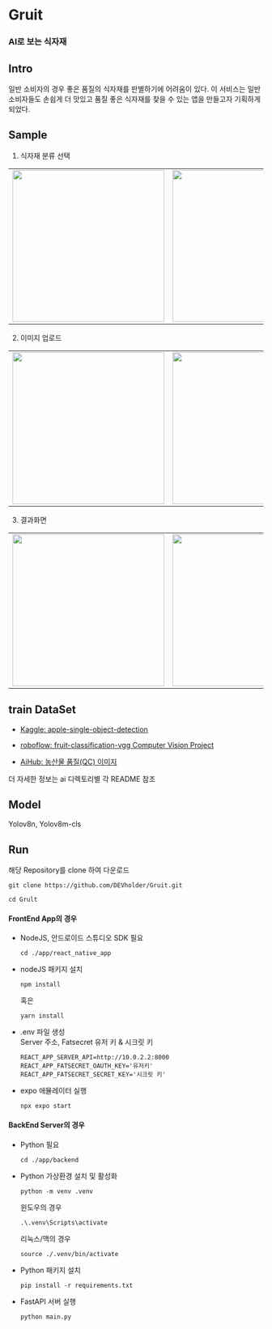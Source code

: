 # Gruit
### AI로 보는 식자재

## Intro
일반 소비자의 경우 좋은 품질의 식자재를 판별하기에 어려움이 있다. 
이 서비스는 일반 소비자들도 손쉽게 더 맛있고 품질 좋은 식자재를 찾을 수 있는 앱을 만들고자 기획하게 되었다.

## Sample

1. 식자재 분류 선택
<table>
  <tr>
    <td><img src='./images/1.Category.png' width="300"></td>
    <td><img src='./images/2.SubCategory.png' width="300"></td>
  </tr>
</table>

2. 이미지 업로드
<table>
  <tr>
    <td><img src='./images/3.ImageUploader.png' width="300"></td>
    <td><img src='./images/4.ImageUploder2.png' width="300"></td>
  </tr>
</table>

3. 결과화면
<table>
  <tr>
    <td><img src='./images/5.Result.png' width="300"></td>
    <td><img src='./images/6.DetailResult.png' width="300"></td>
  </tr>
</table>

## train DataSet
* [Kaggle: apple-single-object-detection](https://www.kaggle.com/datasets/aeeeeeep/apple-single-object-detection)

* [roboflow: fruit-classification-vgg Computer Vision Project](https://universe.roboflow.com/brac-university-v9w2y/fruit-classification-vgg) 

* [AiHub: 농산물 품질(QC) 이미지](https://www.aihub.or.kr/aihubdata/data/view.do?currMenu=&topMenu=&aihubDataSe=data&dataSetSn=149)  

더 자세한 정보는 ai 디렉토리별 각 README 참조

## Model
Yolov8n, Yolov8m-cls

## Run
해당 Repository를 clone 하여 다운로드
  ```cli
  git clone https://github.com/DEVholder/Gruit.git
  ```
  ```cli
  cd Grult
  ```  

#### FrontEnd App의 경우
* NodeJS, 안드로이드 스튜디오 SDK 필요
  ```cli
  cd ./app/react_native_app
  ```
* nodeJS 패키지 설치
  ```cli
  npm install
  ```
  혹은
  ```
  yarn install
  ```
* .env 파일 생성  
  Server 주소, Fatsecret 유저 키 & 시크릿 키  
  ```.env
  REACT_APP_SERVER_API=http://10.0.2.2:8000
  REACT_APP_FATSECRET_OAUTH_KEY='유저키'
  REACT_APP_FATSECRET_SECRET_KEY='시크릿 키'
  ```
* expo 애뮬레이터 실행
  ```cli
  npx expo start
  ```

#### BackEnd Server의 경우
* Python 필요
  ```cli
  cd ./app/backend
  ```
* Python 가상환경 설치 및 활성화
  ```cli
  python -m venv .venv
  ```
  윈도우의 경우
  ```cli
  .\.venv\Scripts\activate
  ```
  리눅스/맥의 경우
  ```cli
  source ./.venv/bin/activate
  ```

* Python 패키지 설치
  ```cli
  pip install -r requirements.txt
  ```
* FastAPI 서버 실행
  ```cli
  python main.py
  ```
